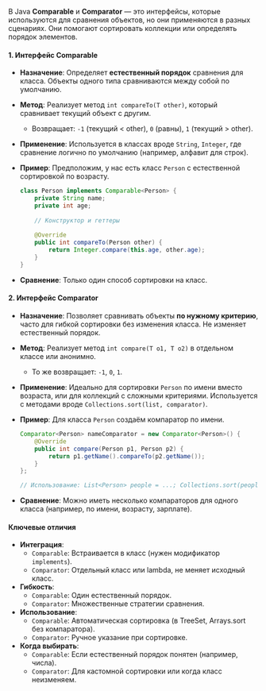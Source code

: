 В Java **Comparable** и **Comparator** — это интерфейсы, которые используются для сравнения объектов, но они применяются в разных сценариях. Они помогают сортировать коллекции или определять порядок элементов. 
#### 1. Интерфейс Comparable
- **Назначение**: Определяет **естественный порядок** сравнения для класса. Объекты одного типа сравниваются между собой по умолчанию.
- **Метод**: Реализует метод `int compareTo(T other)`, который сравнивает текущий объект с другим.
  - Возвращает: `-1` (текущий < other), `0` (равны), `1` (текущий > other).
- **Применение**: Используется в классах вроде `String`, `Integer`, где сравнение логично по умолчанию (например, алфавит для строк).
- **Пример**: Предположим, у нас есть класс `Person` с естественной сортировкой по возрасту.

  ```java
  class Person implements Comparable<Person> {
      private String name;
      private int age;
      
      // Конструктор и геттеры
      
      @Override
      public int compareTo(Person other) {
          return Integer.compare(this.age, other.age);
      }
  }
  ```
- **Сравнение**: Только один способ сортировки на класс.

#### 2. Интерфейс Comparator
- **Назначение**: Позволяет сравнивать объекты **по нужному критерию**, часто для гибкой сортировки без изменения класса. Не изменяет естественный порядок.
- **Метод**: Реализует метод `int compare(T o1, T o2)` в отдельном классе или анонимно.
  - То же возвращает: `-1`, `0`, `1`.
- **Применение**: Идеально для сортировки `Person` по имени вместо возраста, или для коллекций с сложными критериями. Используется с методами вроде `Collections.sort(list, comparator)`.
- **Пример**: Для класса `Person` создаём компаратор по имени.

  ```java
  Comparator<Person> nameComparator = new Comparator<Person>() {
      @Override
      public int compare(Person p1, Person p2) {
          return p1.getName().compareTo(p2.getName());
      }
  };
  
  // Использование: List<Person> people = ...; Collections.sort(people, nameComparator);
  ```
- **Сравнение**: Можно иметь несколько компараторов для одного класса (например, по имени, возрасту, зарплате).

#### Ключевые отличия
- **Интеграция**: 
  - `Comparable`: Встраивается в класс (нужен модификатор `implements`).
  - `Comparator`: Отдельный класс или lambda, не меняет исходный класс.
- **Гибкость**: 
  - `Comparable`: Один естественный порядок.
  - `Comparator`: Множественные стратегии сравнения.
- **Использование**: 
  - `Comparable`: Автоматическая сортировка (в TreeSet, Arrays.sort без компаратора).
  - `Comparator`: Ручное указание при сортировке.
- **Когда выбирать**:
  - `Comparable`: Если естественный порядок понятен (например, числа).
  - `Comparator`: Для кастомной сортировки или когда класс неизменяем.